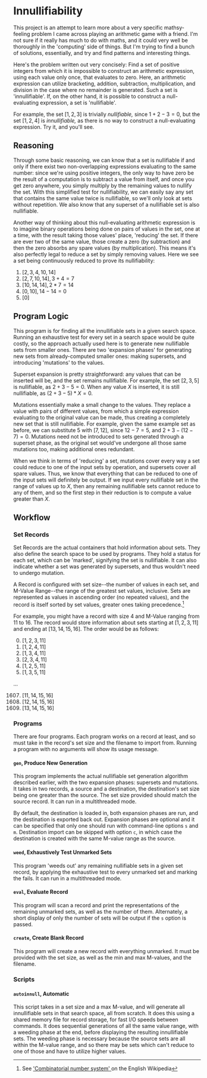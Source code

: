 # Innullifiability
This project is an attempt to learn more about a very specific mathsy-
feeling problem I came across playing an arithmetic game with a friend.
I'm not sure if it really has much to do with maths, and it could very
well be thoroughly in the 'computing' side of things. But I'm trying to
find a bunch of solutions, essentially, and try and find patterns and
interesting things.

Here's the problem written out very concisely: Find a set of positive
integers from which it is impossible to construct an arithmetic
expression, using each value only once, that evaluates to zero. Here, an
arithmetic expression can utilize bracketing, addition, subtraction,
multiplication, and division in the case where no remainder is
generated. Such a set is 'innullifiable'. If, on the other hand, it is
possible to construct a null-evaluating expression, a set is
'nullifiable'.

For example, the set $`[1, 2, 3]`$ is trivially *nullifiable,* since
$`1 + 2 - 3 = 0`$, but the set $`[1, 2, 4]`$ is *innullifiable,* as
there is no way to construct a null-evaluating expression. Try it, and
you'll see.

## Reasoning
Through some basic reasoning, we can know that a set is nullifiable if
and only if there exist two non-overlapping expressions evaluating to
the same number: since we're using positive integers, the only way to
have zero be the result of a computation is to subtract a value from
itself, and once you get zero anywhere, you simply multiply by the
remaining values to nullify the set. With this simplified test for
nullifiability, we can easily say any set that contains the same value
twice is nullifiable, so we'll only look at sets without repetition. We
also know that any superset of a nullifiable set is also nullifiable.

Another way of thinking about this null-evaluating arithmetic expression
is to imagine binary operations being done on pairs of values in the
set, one at a time, with the result taking those values' place,
'reducing' the set. If there are ever two of the same value, those
create a zero (by subtraction) and then the zero absorbs any spare
values (by multiplication). This means it's also perfectly legal to
reduce a set by simply removing values. Here we see a set being
continuously reduced to prove its nullifiability:

1. $`[2, 3, 4, 10, 14]`$
2. $`[2, 7, 10, 14], 3 + 4 = 7`$
3. $`[10, 14, 14], 2 * 7 = 14`$
4. $`[0, 10], 14 - 14 = 0`$
5. $`[0]`$

## Program Logic
This program is for finding all the innullifiable sets in a given search
space. Running an exhaustive test for every set in a search space would
be quite costly, so the approach actually used here is to generate new
nullifiable sets from smaller ones. There are two 'expansion phases' for
generating new sets from already-computed smaller ones: making
supersets, and introducing 'mutations' to the values.

Superset expansion is pretty straightforward: any values that can be
inserted will be, and the set remains nullifiable. For example, the set
$`[2, 3, 5]`$ is nullifiable, as $`2 + 3 - 5 = 0`$. When any value $`X`$
is inserted, it is still nullifiable, as $`(2 + 3 - 5) * X = 0`$.

Mutations essentially make a small change to the values. They replace a
value with pairs of different values, from which a simple expression
evaluating to the original value can be made, thus creating a completely
new set that is still nullifiable. For example, given the same example
set as before, we can substitute $`5`$ with $`[7, 12]`$, since
$`12 - 7 = 5`$, and $`2 + 3 - (12 - 7) = 0`$. Mutations need not be
introduced to sets generated through a superset phase, as the original
set would've undergone all those same mutations too, making additional
ones redundant.

When we think in terms of 'reducing' a set, mutations cover every way a
set could reduce to one of the input sets by operation, and supersets
cover all spare values. Thus, we know that everything that can be
reduced to one of the input sets will definitely be output. If we input
every nullifiable set in the range of values up to $`X`$, then any
remaining nullifiable sets cannot reduce to any of them, and so the
first step in their reduction is to compute a value greater than $`X`$.

## Workflow

### Set Records
Set Records are the actual containers that hold information about sets.
They also define the search space to be used by programs. They hold a
status for each set, which can be 'marked', signifying the set is
nullifiable. It can also indicate whether a set was generated by
supersets, and thus wouldn't need to undergo mutation.

A Record is configured with set size--the number of values in each set,
and M-Value Range--the range of the greatest set values, inclusive. Sets
are represented as values in ascending order (no repeated values), and
the record is itself sorted by set values, greater ones taking
precedence.[^1]

For example, you might have a record with size 4 and M-Value ranging
from 11 to 16. The record would store information about sets starting at
$`[1, 2, 3, 11]`$ and ending at $`[13, 14, 15, 16]`$. The order would be
as follows:

0. $`[1, 2, 3, 11]`$
1. $`[1, 2, 4, 11]`$
2. $`[1, 3, 4, 11]`$
3. $`[2, 3, 4, 11]`$
4. $`[1, 2, 5, 11]`$
5. $`[1, 3, 5, 11]`$

...

1607. $`[11, 14, 15, 16]`$
1608. $`[12, 14, 15, 16]`$
1609. $`[13, 14, 15, 16]`$

[^1]: See ['Combinatorial number system'
](https://en.wikipedia.org/wiki/Combinatorial_number_system) on the
English Wikipedia

### Programs
There are four programs. Each program works on a record at least, and so
must take in the record's set size and the filename to import from.
Running a program with no arguments will show its usage message.

#### `gen`, Produce New Generation
This program implements the actual nullifiable set generation algorithm
described earlier, with the two expansion phases: supersets and
mutations. It takes in two records, a source and a destination, the
destination's set size being one greater than the source. The set size
provided should match the source record. It can run in a multithreaded
mode.

By default, the destination is loaded in, both expansion phases are run,
and the destination is exported back out. Expansion phases are optional
and it can be specified that only one should run with command-line
options `s` and `m`. Destination import can be skipped with option `c`,
in which case the destination is created with the same M-value range as
the source.

#### `weed`, Exhaustively Test Unmarked Sets
This program 'weeds out' any remaining nullifiable sets in a given set
record, by applying the exhaustive test to every unmarked set and
marking the fails. It can run in a multithreaded mode.

#### `eval`, Evaluate Record
This program will scan a record and print the representations of the
remaining unmarked sets, as well as the number of them. Alternately, a
short display of only the number of sets will be output if the `s`
option is passed.

#### `create`, Create Blank Record
This program will create a new record with everything unmarked. It must
be provided with the set size, as well as the min and max M-values, and
the filename.

### Scripts

#### `autoinnull`, Automatic
This script takes in a set size and a max M-value, and will generate all
innullifiable sets in that search space, all from scratch. It does this
using a shared memory file for record storage, for fast I/O speeds
between commands. It does sequential generations of all the same value
range, with a weeding phase at the end, before displaying the resulting
innullifiable sets. The weeding phase is necessary because the source
sets are all within the M-value range, and so there may be sets which
can't reduce to one of those and have to utilize higher values.
